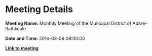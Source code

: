 # Meeting Details

**Meeting Name:** Monthly Meeting of the Municipal District of Adare-Rathkeale

**Date and Time:** 2016-03-09 09:00:00

**<a href="https://www.limerick.ie/council/whats-on/monthly-meeting-municipal-district-adare-rathkeale-23" target="_blank">Link to meeting</a>**
